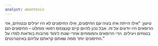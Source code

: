 ```yaml
---
analyst: amantonio
---
```


טיעון: "אילו הייתה איזו בעיה עם החיסונים, אילו החיסונים לא היו יעילים ובטוחים, אזי הרופאים היו יודעים על זה. אבל נכון להיום קיים קונצנזוס רפואי מוחלט – החיסונים הם בטוחים ויעילים. הרי הרופאים והמומחים אחרי שנות לימוד מרובות בוודאות למדו על החיסונים יותר ממה שאתם קראתם עליהם באינטרנטים."
